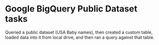 # Google BigQuery Public Dataset tasks

Queried a public dataset (USA Baby names), then created a custom table, loaded data into it from local drive, 
and then ran a query against that table.